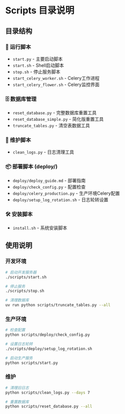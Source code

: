# Scripts 目录说明

## 目录结构

### 🚀 运行脚本
- `start.py` - 主要启动脚本
- `start.sh` - Shell启动脚本  
- `stop.sh` - 停止服务脚本
- `start_celery_worker.sh` - Celery工作进程
- `start_celery_flower.sh` - Celery监控界面

### 🗄️ 数据库管理
- `reset_database.py` - 完整数据库重置工具
- `reset_database_simple.py` - 简化版重置工具
- `truncate_tables.py` - 清空表数据工具

### 🧹 维护脚本
- `clean_logs.py` - 日志清理工具

### 📦 部署脚本 (deploy/)
- `deploy/deploy_guide.md` - 部署指南
- `deploy/check_config.py` - 配置检查
- `deploy/celery_production.py` - 生产环境Celery配置
- `deploy/setup_log_rotation.sh` - 日志轮转设置

### 🛠️ 安装脚本
- `install.sh` - 系统安装脚本

## 使用说明

### 开发环境
```bash
# 启动开发服务器
./scripts/start.sh

# 停止服务
./scripts/stop.sh

# 清理数据库
uv run python scripts/truncate_tables.py --all
```

### 生产环境
```bash
# 检查配置
python scripts/deploy/check_config.py

# 设置日志轮转
./scripts/deploy/setup_log_rotation.sh

# 启动生产服务
python scripts/start.py
```

### 维护
```bash
# 清理旧日志
python scripts/clean_logs.py --days 7

# 重置数据库
python scripts/reset_database.py --all
```